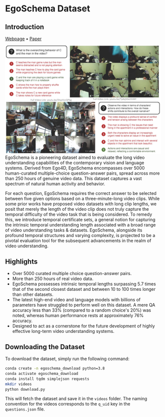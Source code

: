 
# EgoSchema Dataset

## Introduction

[Webpage](https://https://egoschema.github.io/) • [Paper](https://https://egoschema.github.io/) 

![Teaser](paper/teaser_final.jpg)
EgoSchema is a pioneering dataset aimed to evaluate the long video understanding capabilities of the contemporary vision and language systems. Derived from Ego4D, EgoSchema encompasses over 5000 human-curated multiple-choice question-answer pairs, spread across more than 250 hours of genuine video data. This dataset captures a vast spectrum of natural human activity and behavior.

For each question,  EgoSchema  requires the correct answer to be selected between  five given options based on a three-minute-long video clips. While some prior works have proposed video datasets with long clip lengths, we posit that merely the length of the video clip does not truly capture the temporal difficulty of the video task that is being considered. To remedy this, we introduce temporal certificate sets, a general notion for capturing the intrinsic temporal understanding length associated with a broad range of video understanding tasks & datasets. EgoSchema, alongside its profound temporal structures and varying complexity, is projected to be a pivotal evaluation tool for the subsequent advancements in the realm of video understanding.

## Highlights

- Over 5000 curated multiple choice question-answer pairs.
- More than 250 hours of real video data.
- EgoSchema possesses intrinsic temporal lengths surpassing 5.7 times that of the second closest dataset and between 10 to 100 times longer than other datasets.
- The latest high-end video and language models with billions of parameters have struggled to perform well on this dataset. A mere QA accuracy less than 33% (compared to a random choice's 20%) was noted, whereas human performance rests at approximately 76% accuracy.
- Designed to act as a cornerstone for the future development of highly effective long-term video understanding systems.

## Downloading the Dataset

To download the dataset, simply run the following command:

```bash
conda create -n egoschema_download python=3.8 
conda activate egoschema_download
conda install tqdm simplejson requests
mkdir videos
python download.py
```

This will fetch the dataset and save it in the `videos` folder. The naming convention for the videos corresponds to the `q_uid` key in the `questions.json` file.